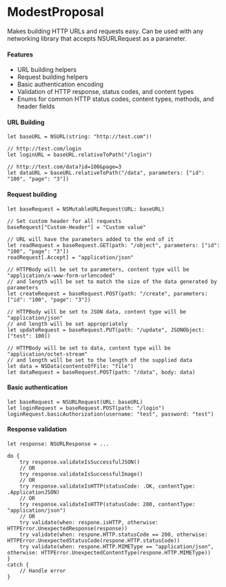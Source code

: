 # ModestProposal

Makes building HTTP URLs and requests easy. Can be used with any networking library that accepts NSURLRequest as a parameter.

#### Features
* URL building helpers
* Request building helpers
* Basic authentication encoding
* Validation of HTTP response, status codes, and content types
* Enums for common HTTP status codes, content types, methods, and header fields

#### URL Building

    let baseURL = NSURL(string: "http://test.com")!

    // http://test.com/login
	let loginURL = baseURL.relativeToPath("/login")

    // http://test.com/data?id=100&page=3
	let dataURL = baseURL.relativeToPath("/data", parameters: ["id": "100", "page": "3"])

#### Request building

    let baseRequest = NSMutableURLRequest(URL: baseURL)

    // Set custom header for all requests
    baseRequest["Custom-Header"] = "Custom value"

    // URL will have the parameters added to the end of it
    let readRequest = baseRequest.GET(path: "/object", parameters: ["id": "100", "page": "3"])
    readRequest[.Accept] = "application/json"

    // HTTPBody will be set to parameters, content type will be "application/x-www-form-urlencoded"
    // and length will be set to match the size of the data generated by parameters
    let createRequest = baseRequest.POST(path: "/create", parameters: ["id": "100", "page": "3"])

    // HTTPBody will be set to JSON data, content type will be "application/json"
    // and length will be set appropriately
    let updateRequest = baseRequest.PUT(path: "/update", JSONObject: ["test": 100])

    // HTTPBody will be set to data, content type will be "application/octet-stream"
    // and length will be set to the length of the supplied data
    let data = NSData(contentsOfFile: "file")
    let dataRequest = baseRequest.POST(path: "/data", body: data)

#### Basic authentication

    let baseRequest = NSURLRequest(URL: baseURL)
    let loginRequest = baseRequest.POST(path: "/login")
    loginRequest.basicAuthorization(username: "test", password: "test")

#### Response validation

    let response: NSURLResponse = ...

    do {
        try response.validateIsSuccessfulJSON()
        // OR
        try response.validateIsSuccessfulImage()
        // OR
        try response.validateIsHTTP(statusCode: .OK, contentType: .ApplicationJSON)
        // OR
        try response.validateIsHTTP(statusCode: 200, contentType: "application/json")
        // OR
        try validate(when: respone.isHTTP, otherwise: HTTPError.UnexpectedResponse(response))
        try validate(when: respone.HTTP.statusCode == 200, otherwise: HTTPError.UnexpectedStatusCode(respone.HTTP.statusCode))
        try validate(when: respone.HTTP.MIMEType == "application/json", otherwise: HTTPError.UnexpectedContentType(respone.HTTP.MIMEType))
    }
    catch {
        // Handle error
    }

